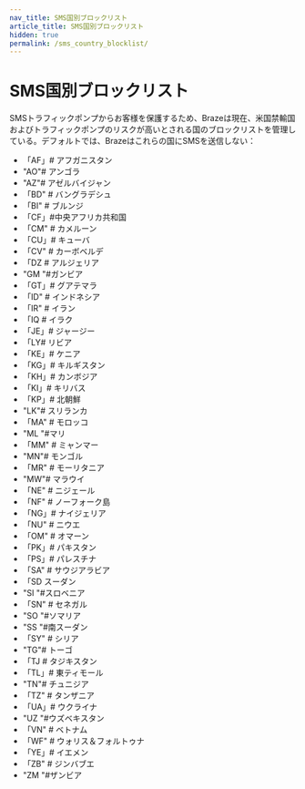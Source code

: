 ```yaml
---
nav_title: SMS国別ブロックリスト
article_title: SMS国別ブロックリスト
hidden: true
permalink: /sms_country_blocklist/ 
---
```


# SMS国別ブロックリスト

SMSトラフィックポンプからお客様を保護するため、Brazeは現在、米国禁輸国およびトラフィックポンプのリスクが高いとされる国のブロックリストを管理している。デフォルトでは、Brazeはこれらの国にSMSを送信しない： 

- 「AF」# アフガニスタン
- "AO"# アンゴラ
- "AZ"# アゼルバイジャン
- 「BD" # バングラデシュ
- 「BI" # ブルンジ
- 「CF」#中央アフリカ共和国
- 「CM" # カメルーン
- 「CU」# キューバ
- 「CV" # カーボベルデ
- 「DZ # アルジェリア
- "GM "#ガンビア
- 「GT」# グアテマラ
- 「ID" # インドネシア
- 「IR" # イラン
- 「IQ # イラク
- 「JE」# ジャージー
- 「LY# リビア
- 「KE」# ケニア
- 「KG」# キルギスタン
- 「KH」# カンボジア
- 「KI」# キリバス
- 「KP」# 北朝鮮
- "LK"# スリランカ
- 「MA" # モロッコ
- "ML "#マリ
- 「MM" # ミャンマー
- "MN"# モンゴル
- 「MR" # モーリタニア
- "MW"# マラウイ
- 「NE" # ニジェール
- 「NF" # ノーフォーク島
- 「NG」# ナイジェリア
- 「NU" # ニウエ
- 「OM" # オマーン
- 「PK」# パキスタン
- 「PS」# パレスチナ
- 「SA" # サウジアラビア
- 「SD スーダン
- "SI "#スロベニア
- 「SN" # セネガル
- "SO "#ソマリア
- "SS "#南スーダン
- 「SY" # シリア
- "TG"# トーゴ
- 「TJ # タジキスタン
- 「TL」# 東ティモール
- "TN"# チュニジア
- 「TZ" # タンザニア
- 「UA」# ウクライナ
- "UZ "#ウズベキスタン
- 「VN" # ベトナム
- 「WF" # ウォリス＆フォルトゥナ
- 「YE」# イエメン
- 「ZB" # ジンバブエ
- "ZM "#ザンビア
